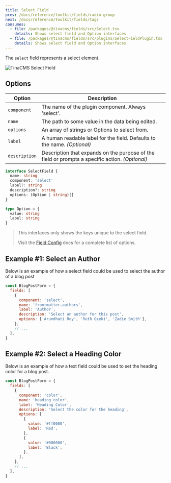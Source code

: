 ```yaml
---
title: Select Field
prev: /docs/reference/toolkit/fields/radio-group
next: /docs/reference/toolkit/fields/tags
consumes:
  - file: /packages/@tinacms/fields/src/Select.tsx
    details: Shows select field and Option interfaces
  - file: /packages/@tinacms/fields/src/plugins/SelectFieldPlugin.tsx
    details: Shows select field and Option interfaces
---
```


The `select` field represents a select element.

![TinaCMS Select Field](/img/fields/select-field.png)

## Options

| Option        | Description                                                                                     |
| ------------- | ----------------------------------------------------------------------------------------------- |
| `component`   | The name of the plugin component. Always 'select'.                                              |
| `name`        | The path to some value in the data being edited.                                                |
| `options`     | An array of strings or Options to select from.                                                  |
| `label`       | A human readable label for the field. Defaults to the name. _(Optional)_                        |
| `description` | Description that expands on the purpose of the field or prompts a specific action. _(Optional)_ |

```typescript
interface SelectField {
  name: string
  component: 'select'
  label?: string
  description?: string
  options: (Option | string)[]
}

type Option = {
  value: string
  label: string
}
```

> This interfaces only shows the keys unique to the select field.
>
> Visit the [Field Config](/docs/reference/toolkit/fields) docs for a complete list of options.

## Example #1: Select an Author

Below is an example of how a select field could be used to select the author of a blog post

```javascript
const BlogPostForm = {
  fields: [
    {
      component: 'select',
      name: 'frontmatter.authors',
      label: 'Author',
      description: 'Select an author for this post',
      options: ['Arundhati Roy', 'Ruth Ozeki', 'Zadie Smith'],
    },
    // ...
  ],
}
```

## Example #2: Select a Heading Color

Below is an example of how a text field could be used to set the heading color for a blog post.

```javascript
const BlogPostForm = {
  fields: [
    {
      component: 'color',
      name: 'heading_color',
      label: 'Heading Color',
      description: 'Select the color for the heading',
      options: [
        {
          value: '#ff0000',
          label: 'Red',
        },
        {
          value: '#000000',
          label: 'Black',
        },
      ],
    },
    // ...
  ],
}
```
